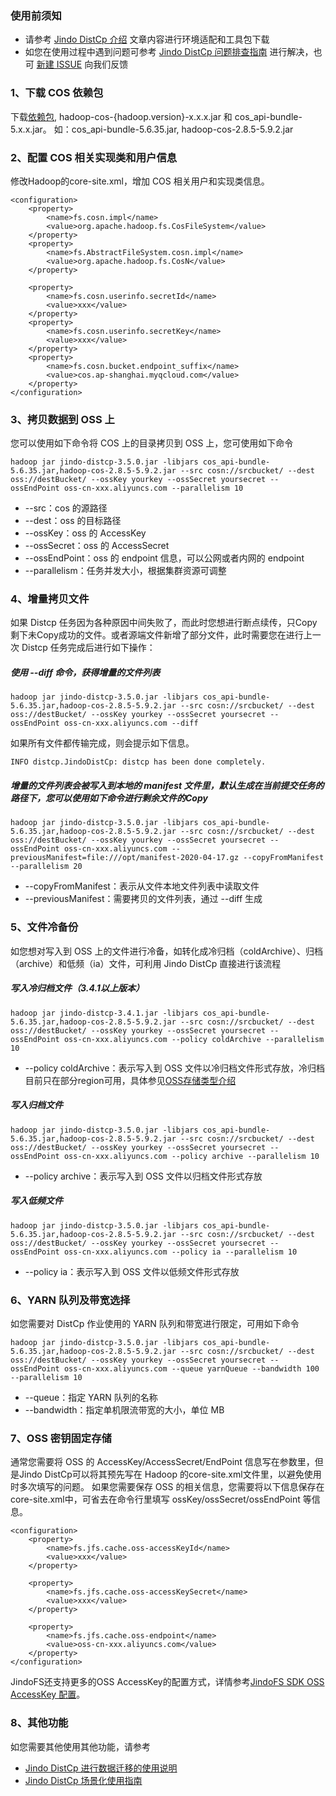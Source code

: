### 使用前须知
* 请参考 [Jindo DistCp 介绍](jindo_distcp_overview.md) 文章内容进行环境适配和工具包下载
* 如您在使用过程中遇到问题可参考 [Jindo DistCp 问题排查指南](jindo_distcp_QA_pre.md) 进行解决，也可 [新建 ISSUE](https://github.com/aliyun/alibabacloud-jindo-sdk/issues/new) 向我们反馈

### 1、下载 COS 依赖包
下载[依赖包](https://github.com/tencentyun/hadoop-cos/releases), hadoop-cos-{hadoop.version}-x.x.x.jar 和 cos_api-bundle-5.x.x.jar。
如：cos_api-bundle-5.6.35.jar, hadoop-cos-2.8.5-5.9.2.jar

### 2、配置 COS 相关实现类和用户信息
修改Hadoop的core-site.xml，增加 COS 相关用户和实现类信息。
```
<configuration>
    <property>
        <name>fs.cosn.impl</name>
        <value>org.apache.hadoop.fs.CosFileSystem</value>
    </property>
    <property>
        <name>fs.AbstractFileSystem.cosn.impl</name>
        <value>org.apache.hadoop.fs.CosN</value>
    </property>

    <property>
        <name>fs.cosn.userinfo.secretId</name>
        <value>xxx</value>
    </property>
    <property>
        <name>fs.cosn.userinfo.secretKey</name>
        <value>xxx</value>
    </property>
    <property>
        <name>fs.cosn.bucket.endpoint_suffix</name>
        <value>cos.ap-shanghai.myqcloud.com</value>
    </property>
</configuration>
```

### 3、拷贝数据到 OSS 上
您可以使用如下命令将 COS 上的目录拷贝到 OSS 上，您可使用如下命令
```
hadoop jar jindo-distcp-3.5.0.jar -libjars cos_api-bundle-5.6.35.jar,hadoop-cos-2.8.5-5.9.2.jar --src cosn://srcbucket/ --dest oss://destBucket/ --ossKey yourkey --ossSecret yoursecret --ossEndPoint oss-cn-xxx.aliyuncs.com --parallelism 10
```
* --src：cos 的源路径
* --dest：oss 的目标路径
* --ossKey：oss 的 AccessKey
* --ossSecret：oss 的 AccessSecret
* --ossEndPoint：oss 的 endpoint 信息，可以公网或者内网的 endpoint
* --parallelism：任务并发大小，根据集群资源可调整

### 4、增量拷贝文件
如果 Distcp 任务因为各种原因中间失败了，而此时您想进行断点续传，只Copy剩下未Copy成功的文件。或者源端文件新增了部分文件，此时需要您在进行上一次 Distcp 任务完成后进行如下操作：
##### 使用 --diff 命令，获得增量的文件列表
```
hadoop jar jindo-distcp-3.5.0.jar -libjars cos_api-bundle-5.6.35.jar,hadoop-cos-2.8.5-5.9.2.jar --src cosn://srcbucket/ --dest oss://destBucket/ --ossKey yourkey --ossSecret yoursecret --ossEndPoint oss-cn-xxx.aliyuncs.com --diff
```
如果所有文件都传输完成，则会提示如下信息。
```
INFO distcp.JindoDistCp: distcp has been done completely.
```
##### 增量的文件列表会被写入到本地的 manifest 文件里，默认生成在当前提交任务的路径下，您可以使用如下命令进行剩余文件的Copy
```
hadoop jar jindo-distcp-3.5.0.jar -libjars cos_api-bundle-5.6.35.jar,hadoop-cos-2.8.5-5.9.2.jar --src cosn://srcbucket/ --dest oss://destBucket/ --ossKey yourkey --ossSecret yoursecret --ossEndPoint oss-cn-xxx.aliyuncs.com --previousManifest=file:///opt/manifest-2020-04-17.gz --copyFromManifest --parallelism 20
```
* --copyFromManifest：表示从文件本地文件列表中读取文件
* --previousManifest：需要拷贝的文件列表，通过 --diff 生成

### 5、文件冷备份
如您想对写入到 OSS 上的文件进行冷备，如转化成冷归档（coldArchive）、归档（archive）和低频（ia）文件，可利用 Jindo DistCp 直接进行该流程

##### 写入冷归档文件（3.4.1以上版本）

```
hadoop jar jindo-distcp-3.4.1.jar -libjars cos_api-bundle-5.6.35.jar,hadoop-cos-2.8.5-5.9.2.jar --src cosn://srcbucket/ --dest oss://destBucket/ --ossKey yourkey --ossSecret yoursecret --ossEndPoint oss-cn-xxx.aliyuncs.com --policy coldArchive --parallelism 10
```

* --policy coldArchive：表示写入到 OSS 文件以冷归档文件形式存放，冷归档目前只在部分region可用，具体参见[OSS存储类型介绍](https://help.aliyun.com/document_detail/51374.html?utm_content=g_1000230851&spm=5176.20966629.toubu.3.f2991ddcpxxvD1#title-o8q-tl3-j65)

##### 写入归档文件

```
hadoop jar jindo-distcp-3.5.0.jar -libjars cos_api-bundle-5.6.35.jar,hadoop-cos-2.8.5-5.9.2.jar --src cosn://srcbucket/ --dest oss://destBucket/ --ossKey yourkey --ossSecret yoursecret --ossEndPoint oss-cn-xxx.aliyuncs.com --policy archive --parallelism 10
```
* --policy archive：表示写入到 OSS 文件以归档文件形式存放
##### 写入低频文件
```
hadoop jar jindo-distcp-3.5.0.jar -libjars cos_api-bundle-5.6.35.jar,hadoop-cos-2.8.5-5.9.2.jar --src cosn://srcbucket/ --dest oss://destBucket/ --ossKey yourkey --ossSecret yoursecret --ossEndPoint oss-cn-xxx.aliyuncs.com --policy ia --parallelism 10
```
* --policy ia：表示写入到 OSS 文件以低频文件形式存放

### 6、YARN 队列及带宽选择
如您需要对 DistCp 作业使用的 YARN 队列和带宽进行限定，可用如下命令
```
hadoop jar jindo-distcp-3.5.0.jar -libjars cos_api-bundle-5.6.35.jar,hadoop-cos-2.8.5-5.9.2.jar --src cosn://srcbucket/ --dest oss://destBucket/ --ossKey yourkey --ossSecret yoursecret --ossEndPoint oss-cn-xxx.aliyuncs.com --queue yarnQueue --bandwidth 100 --parallelism 10
```
* --queue：指定 YARN 队列的名称
* --bandwidth：指定单机限流带宽的大小，单位 MB

### 7、OSS 密钥固定存储
通常您需要将 OSS 的 AccessKey/AccessSecret/EndPoint 信息写在参数里，但是Jindo DistCp可以将其预先写在 Hadoop 的core-site.xml文件里，以避免使用时多次填写的问题。
如果您需要保存 OSS 的相关信息，您需要将以下信息保存在core-site.xml中，可省去在命令行里填写 ossKey/ossSecret/ossEndPoint 等信息。
```
<configuration>
    <property>
        <name>fs.jfs.cache.oss-accessKeyId</name>
        <value>xxx</value>
    </property>

    <property>
        <name>fs.jfs.cache.oss-accessKeySecret</name>
        <value>xxx</value>
    </property>

    <property>
        <name>fs.jfs.cache.oss-endpoint</name>
        <value>oss-cn-xxx.aliyuncs.com</value>
    </property>
</configuration>
```
JindoFS还支持更多的OSS AccessKey的配置方式，详情参考[JindoFS SDK OSS AccessKey 配置](./jindofs_sdk_credential_provider.md)。<br />

### 8、其他功能
如您需要其他使用其他功能，请参考
* [Jindo DistCp 进行数据迁移的使用说明](jindo_distcp_how_to.md)
* [Jindo DistCp 场景化使用指南](jindo_distcp_scenario_guidance.md)

